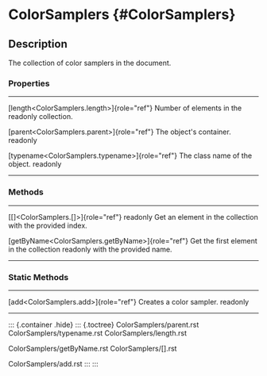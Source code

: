 ColorSamplers {#ColorSamplers}
=============

Description
-----------

The collection of color samplers in the document.

### Properties

  -------------------------------------------------- -------------------------------
  [length\<ColorSamplers.length\>]{role="ref"}       Number of elements in the
  readonly                                           collection.

  [parent\<ColorSamplers.parent\>]{role="ref"}       The object\'s container.
  readonly                                           

  [typename\<ColorSamplers.typename\>]{role="ref"}   The class name of the object.
  readonly                                           
  -------------------------------------------------- -------------------------------

### Methods

  ---------------------------------------------------- ---------------------------------------
  [\[\]\<ColorSamplers.\[\]\>]{role="ref"} readonly    Get an element in the collection with
                                                       the provided index.

  [getByName\<ColorSamplers.getByName\>]{role="ref"}   Get the first element in the collection
  readonly                                             with the provided name.
  ---------------------------------------------------- ---------------------------------------

### Static Methods

  ---------------------------------------- --------------------------
  [add\<ColorSamplers.add\>]{role="ref"}   Creates a color sampler.
  readonly                                 
  ---------------------------------------- --------------------------

::: {.container .hide}
::: {.toctree}
ColorSamplers/parent.rst ColorSamplers/typename.rst
ColorSamplers/length.rst

ColorSamplers/getByName.rst ColorSamplers/\[\].rst

ColorSamplers/add.rst
:::
:::

